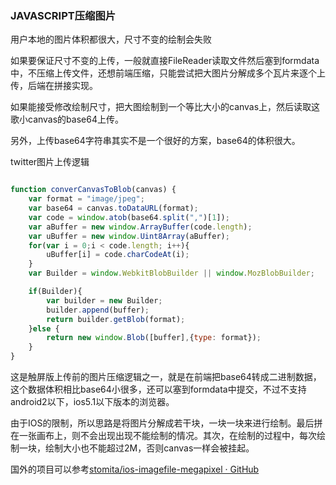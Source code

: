 ### JAVASCRIPT压缩图片

用户本地的图片体积都很大，尺寸不变的绘制会失败

如果要保证尺寸不变的上传，一般就直接FileReader读取文件然后塞到formdata中，不压缩上传文件，还想前端压缩，只能尝试把大图片分解成多个瓦片来逐个上传，后端在拼接实现。

如果能接受修改绘制尺寸，把大图绘制到一个等比大小的canvas上，然后读取这歌小canvas的base64上传。

另外，上传base64字符串其实不是一个很好的方案，base64的体积很大。

twitter图片上传逻辑

```javascript

function converCanvasToBlob(canvas) {
	var format = "image/jpeg";
	var base64 = canvas.toDataURL(format);
	var code = window.atob(base64.split(",")[1]);
	var aBuffer = new window.ArrayBuffer(code.length);
	var uBuffer = new window.Uint8Array(aBuffer);	
	for(var i = 0;i < code.length; i++){
		uBuffer[i] = code.charCodeAt(i);
	}
	var Builder = window.WebkitBlobBuilder || window.MozBlobBuilder;

	if(Builder){
		var builder = new Builder;
		builder.append(buffer);
		return builder.getBlob(format);
	}else {
		return new window.Blob([buffer],{type: format});
	}
}

```

这是触屏版上传前的图片压缩逻辑之一，就是在前端把base64转成二进制数据，这个数据体积相比base64小很多，还可以塞到formdata中提交，不过不支持android2以下，ios5.1以下版本的浏览器。


由于IOS的限制，所以思路是将图片分解成若干块，一块一块来进行绘制。最后拼在一张画布上，则不会出现出现不能绘制的情况。其次，在绘制的过程中，每次绘制一块，绘制大小也不能超过2M，否则canvas一样会被挂起。

国外的项目可以参考[stomita/ios-imagefile-megapixel · GitHub](https://github.com/stomita/ios-imagefile-megapixel)